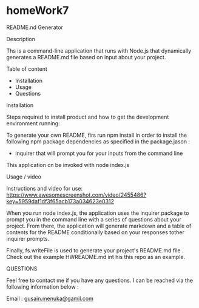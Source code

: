 # homeWork7
README.nd Generator 

Description

Ths is a command-line application that runs with Node.js that dynamically generates a README.md file based on input about your project. 

Table of content
* Installation
* Usage
* Questions

Installation

Steps required to install product and how to get the development environment running:

To generate your own README, firs run npm install in order to install the following npm package dependencies as specified in the package.jason :

* inquirer that will prompt you for your inputs from the command line

This application cn be invoked with node index.js

Usage  / video

Instructions and video for use:
https://www.awesomescreenshot.com/video/2455486?key=5959daf1df3f65acb173a034623e0312




When you run node index.js, the application uses the inquirer package to prompt you in the command line with a series of questions about your project. From there, the application will generate markdown and a table of contents for the README conditionally based on your responses tother inquirer prompts. 

Finally, fs.writeFile is used to generate your project's README.md file . Check out the  example HWREADME.md int his this repo as an example. 

QUESTIONS

Feel free to contact me if you have any questions. I can be reached via the following information below :

Email : gusain.menuka@gamil.com

